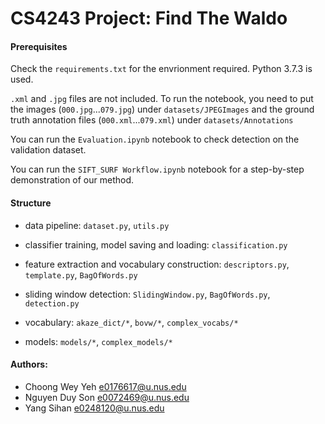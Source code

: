 # CS4243 Project: Find The Waldo

#### Prerequisites
Check the `requirements.txt` for the envrionment required. Python 3.7.3 is used.

`.xml` and `.jpg` files are not included. To run the notebook, you need to put the images (`000.jpg`...`079.jpg`) under `datasets/JPEGImages` and the ground truth annotation files (`000.xml`...`079.xml`) under `datasets/Annotations`

You can run the `Evaluation.ipynb` notebook to check detection on the validation dataset.

You can run the `SIFT_SURF Workflow.ipynb` notebook for a step-by-step demonstration of our method.

#### Structure
- data pipeline:
`dataset.py`, `utils.py`

- classifier training, model saving and loading:
`classification.py`

- feature extraction and vocabulary construction:
`descriptors.py`, `template.py`, `BagOfWords.py`

- sliding window detection:
`SlidingWindow.py`, `BagOfWords.py`, `detection.py`

- vocabulary:
`akaze_dict/*`, `bovw/*`, `complex_vocabs/*`

- models:
`models/*`, `complex_models/*` 

#### Authors:
- Choong Wey Yeh e0176617@u.nus.edu
- Nguyen Duy Son e0072469@u.nus.edu
- Yang Sihan e0248120@u.nus.edu

